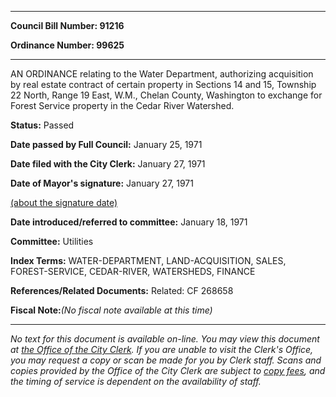 

********

**Council Bill Number: 91216**
   
**Ordinance Number: 99625**
********

 AN ORDINANCE relating to the Water Department, authorizing acquisition by real estate contract of certain property in Sections 14 and 15, Township 22 North, Range 19 East, W.M., Chelan County, Washington to exchange for Forest Service property in the Cedar River Watershed.

**Status:** Passed
   
**Date passed by Full Council:** January 25, 1971
   
**Date filed with the City Clerk:** January 27, 1971
   
**Date of Mayor's signature:** January 27, 1971
   
[(about the signature date)](/~public/approvaldate.htm)
   
   
   
**Date introduced/referred to committee:** January 18, 1971
   
**Committee:** Utilities
   
   
**Index Terms:** WATER-DEPARTMENT, LAND-ACQUISITION, SALES, FOREST-SERVICE, CEDAR-RIVER, WATERSHEDS, FINANCE

**References/Related Documents:** Related: CF 268658

**Fiscal Note:**_(No fiscal note available at this time)_
********

_No text for this document is available on-line. You may view this document at [the Office of the City Clerk](http://www.seattle.gov/leg/clerk/contactUs.htm). If you are unable to visit the Clerk's Office, you may request a copy or scan be made for you by Clerk staff. Scans and copies provided by the Office of the City Clerk are subject to [copy fees](http://clerk.seattle.gov/~public/clerkfees.htm), and the timing of service is dependent on the availability of staff._

